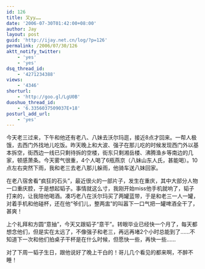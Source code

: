 ```yaml
---
id: 126
title: 又yy……
date: '2006-07-30T01:42:00+08:00'
author: Jay
layout: post
guid: 'http://ijay.net.cn/log/?p=126'
permalink: /2006/07/30/126
aktt_notify_twitter:
    - 'yes'
    - 'yes'
dsq_thread_id:
    - '4271234388'
views:
    - '4346'
shorturl:
    - 'http://goo.gl/LgU0B'
duoshuo_thread_id:
    - '6.3356037509037E+18'
posturl_add_url:
    - 'yes'
---
```


今天老三过来，下午和他还有老八、八妹去沃尔玛逛，接近8点才回来。一帮人极饿，去西门外找地儿吃饭。昨天晚上和大波、强子在那儿吃的时候发现西门外以基本拆空，街西边一线已只剩待拆的空楼，街东只剩湘岳楼、沸腾渔乡等南边的几家，顿感萧条。今天雾气很重，4个人喝了6瓶燕京（八妹山东人氏，甚能喝）。10点左右突然下雨，我和老三去老八那儿躲雨，他骑车送八妹回家。

在老八宿舍看“疯狂的石头”，最近很火的一部片子，发生在重庆，其中大部分人物一口重庆腔，于是想起韬子。事情就这么寸，我刚开始miss他手机就响了，韬子打来的，让我陪他喝酒。凑巧老八在沃尔玛买了两罐蓝带，于是和老三一人一罐，对着手机和他碰杯，还在他“爷们儿，整两盅”的叫嚣下一口气把一罐啤酒全干了，甚爽！

上个礼拜和方圆“意抽”，今天又跟韬子“意干”。转眼毕业已经快一个月了，每天都想念他们，但是实在太远了，不像强子和老三，再远再堵2个小时总能到了……不知道下一次和他们拍桌子干杯是在什么时候，但愿快一些，再快一些……

对了下周一韬子生日，跟他说好了晚上干白的！哥儿几个看见的都来啊，不醉不睡！